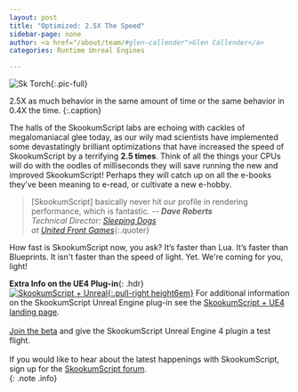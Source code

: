 ```yaml
---
layout: post
title: "Optimized: 2.5X The Speed"
sidebar-page: none
author: <a href="/about/team/#glen-callender">Glen Callender</a>
categories: Runtime Unreal Engines

---
```


![Sk Torch](/images/blog/Sk-Torch2_5.png){:.pic-full}

2.5X as much behavior in the same amount of time or the same behavior in 0.4X the time.
{:.caption}

The halls of the SkookumScript labs are echoing with cackles of megalomaniacal glee today, as our wily mad scientists have implemented some devastatingly brilliant optimizations that have increased the speed of SkookumScript by a terrifying **2.5 times**. Think of all the things your CPUs will do with the oodles of milliseconds they will save running the new and improved SkookumScript! Perhaps they will catch up on all the e-books they’ve been meaning to e-read, or cultivate a new e-hobby.

> [SkookumScript] basically never hit our profile in rendering performance, which is fantastic.
_-- **Dave Roberts**<br>Technical Director: <a href="/about/#sleeping-dogs">Sleeping Dogs</a><br>at <a href="http://www.unitedfrontgames.com/">United Front Games</a>_{:.quoter}

How fast is SkookumScript now, you ask? It’s faster than Lua. It’s faster than Blueprints. It isn't faster than the speed of light. Yet. We're coming for you, light!


__Extra Info on the UE4 Plug-in__{: .hdr}<br>
[![SkookumScript + Unreal](/images/Unreal/SkookumAndUnreal_trans.png){:.pull-right height6em}][SkUE4]
For additional information on the SkookumScript Unreal Engine plug-in see the [SkookumScript + UE4 landing page][SkUE4].<br/>
<br/>
[Join the beta][signup] and give the SkookumScript Unreal Engine 4 plugin a test flight.<br/>
<br/>
If you would like to hear about the latest happenings with SkookumScript, sign up for the [SkookumScript forum][forum].
<br class="clear-all"/>
{: .note .info}


[signup]: /download/ "Instructions to download and setup SkookumScript"
[forum]: /community/ "Discuss SkookumScript with the community"
[SkUE4]: /unreal/ "SkookumScript Unreal Engine 4 plugin landing page"
